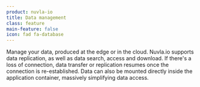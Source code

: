 ```yaml
---
product: nuvla-io
title: Data management
class: feature
main-feature: false
icon: fad fa-database
---
```


Manage your data, produced at the edge or in the cloud. Nuvla.io supports data replication, as well as data search, access and download. If there's a loss of connection, data transfer or replication resumes once the connection is re-established. Data can also be mounted directly inside the application container, massively simplifying data access.
